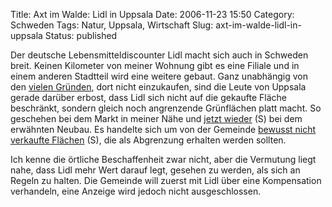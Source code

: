 Title: Axt im Walde: Lidl in Uppsala
Date: 2006-11-23 15:50
Category: Schweden
Tags: Natur, Uppsala, Wirtschaft
Slug: axt-im-walde-lidl-in-uppsala
Status: published

Der deutsche Lebensmitteldiscounter Lidl macht sich auch in Schweden
breit. Keinen Kilometer von meiner Wohnung gibt es eine Filiale und in
einem anderen Stadtteil wird eine weitere gebaut. Ganz unabhängig von
den [vielen
Gründen](http://www.zeit.de/2005/47/Fiese_Arbeit-Alternative?page=all),
dort nicht einzukaufen, sind die Leute von Uppsala gerade darüber
erbost, dass Lidl sich nicht auf die gekaufte Fläche beschränkt, sondern
gleich noch angrenzende Grünflächen platt macht. So geschehen bei dem
Markt in meiner Nähe und [jetzt
wieder](http://johan-l.blogspot.com/2006/11/oj-vi-rkade-visst-skvla-ett-grnomrde.html)
(S) bei dem erwähnten Neubau. Es handelte sich um von der Gemeinde
[bewusst nicht verkaufte
Flächen](http://www.sr.se/uppland/nyheter/sokresult.asp?first=1&last=11&from_date=1990-01-01+00%3A00%3A00&to_date=2006-11-23+08%3A40%3A21&page=1&intUnitID=218&programID=218&nyheter=&Artikel=1050200&strSearch=lidl)
(S), die als Abgrenzung erhalten werden sollten.

Ich kenne die örtliche Beschaffenheit zwar nicht, aber die Vermutung
liegt nahe, dass Lidl mehr Wert darauf legt, gesehen zu werden, als sich
an Regeln zu halten. Die Gemeinde will zuerst mit Lidl über eine
Kompensation verhandeln, eine Anzeige wird jedoch nicht ausgeschlossen.

